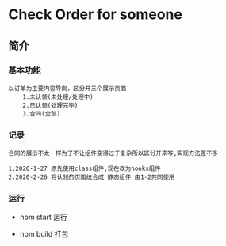 
# Check Order for someone

## 简介

### 基本功能

    以订单为主要内容导向，区分开三个展示页面
        1.未认领(未处理/处理中)
        2.已认领(处理完毕)
        3.合同(全部)

### 记录

    合同的展示不太一样为了不让组件变得过于复杂所以区分开来写,实现方法差不多
    
    1.2020-1-27 原先使用class组件,现在改为hooks组件
    2.2020-2-26 将认领的页面统合成 静态组件 由1-2共同使用

### 运行

- npm start 运行
  
- npm build 打包
